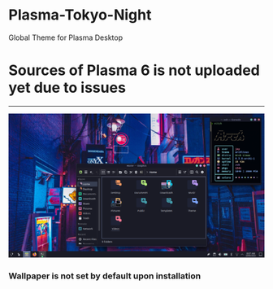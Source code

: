# Plasma-Tokyo-Night
Global Theme for Plasma Desktop
# Sources of Plasma 6 is not uploaded yet due to issues
---
![preview](https://github.com/Jayy-Dev/Plasma-Tokyo-Night/blob/main/preview/2023-06-20_08-08.png?raw=true)

### Wallpaper is not set by default upon installation
